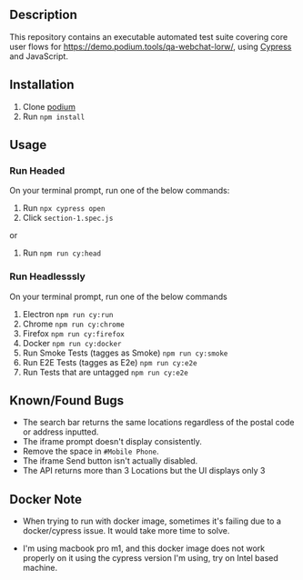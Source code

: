 ## Description

This repository contains an executable automated test suite covering core user flows for https://demo.podium.tools/qa-webchat-lorw/, 
using [Cypress](https://www.cypress.io/) and JavaScript.

## Installation

1. Clone [podium](https://github.com/rgr2k/pd-qa-assessment)
2. Run `npm install`

## Usage

### Run Headed

On your terminal prompt, run one of the below commands:

1. Run `npx cypress open`
2. Click `section-1.spec.js`

or

1. Run `npm run cy:head`

### Run Headlesssly

On your terminal prompt, run one of the below commands

1. Electron `npm run cy:run`
2. Chrome `npm run cy:chrome`
3. Firefox `npm run cy:firefox`
4. Docker `npm run cy:docker`
5. Run Smoke Tests (tagges as Smoke) `npm run cy:smoke`
6. Run E2E Tests (tagges as E2e) `npm run cy:e2e`
7. Run Tests that are untagged `npm run cy:e2e`

## Known/Found Bugs

- The search bar returns the same locations regardless of the postal code or address inputted.
- The iframe prompt doesn't display consistently.
- Remove the space in `#Mobile Phone`.
- The iframe Send button isn't actually disabled.
- The API returns more than 3 Locations but the UI displays only 3

## Docker Note
- When trying to run with docker image, sometimes it's failing due to a docker/cypress issue. 
It would take more time to solve. 

- I'm using macbook pro m1, and this docker image does not work properly on it using the cypress version I'm using, try on Intel based machine.